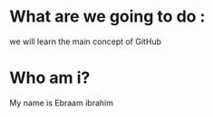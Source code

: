 # What are we going to do :

we will learn the main concept of GitHub

# Who am i?

My name is Ebraam ibrahim
